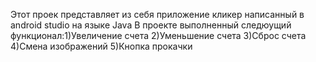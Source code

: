 Этот проек представляет из себя приложение кликер написанный в android studio на языке Java
В проекте выполненный следюущий функционал:1)Увеличение счета 
2)Уменьшение счета
3)Сброс счета
4)Смена изображений 
5)Кнопка прокачки
